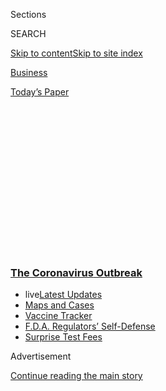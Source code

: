 <div id="app">

<div>

<div>

<div>

<div class="NYTAppHideMasthead css-1q2w90k e1suatyy0">

<div class="section css-ui9rw0 e1suatyy2">

<div class="css-eph4ug er09x8g0">

<div class="css-6n7j50">

</div>

<span class="css-1dv1kvn">Sections</span>

<div class="css-10488qs">

<span class="css-1dv1kvn">SEARCH</span>

</div>

[Skip to content](#site-content)[Skip to site
index](#site-index)

</div>

<div id="masthead-section-label" class="css-1wr3we4 eaxe0e00">

[Business](https://www.nytimes3xbfgragh.onion/section/business)

</div>

<div class="css-10698na e1huz5gh0">

</div>

</div>

<div id="masthead-bar-one" class="section hasLinks css-15hmgas e1csuq9d3">

<div class="css-uqyvli e1csuq9d0">

</div>

<div class="css-1uqjmks e1csuq9d1">

</div>

<div class="css-9e9ivx">

[](https://myaccount.nytimes3xbfgragh.onion/auth/login?response_type=cookie&client_id=vi)

</div>

<div class="css-1bvtpon e1csuq9d2">

[Today’s
Paper](https://www.nytimes3xbfgragh.onion/section/todayspaper)

</div>

</div>

</div>

</div>

<div data-aria-hidden="false">

<div id="site-content" data-role="main">

<div>

<div class="css-1aor85t" style="opacity:0.000000001;z-index:-1;visibility:hidden">

<div class="css-1hqnpie">

<div class="css-epjblv">

<span class="css-17xtcya">[Business](/section/business)</span><span class="css-x15j1o">|</span><span class="css-fwqvlz">Trading
Sportsbooks for Brokerages, Bored Bettors Wager on
Stocks</span>

</div>

<div class="css-k008qs">

<div class="css-1iwv8en">

<span class="css-18z7m18"></span>

<div>

</div>

</div>

<span class="css-1n6z4y">https://nyti.ms/37ENzSV</span>

<div class="css-1705lsu">

<div class="css-4xjgmj">

<div class="css-4skfbu" data-role="toolbar" data-aria-label="Social Media Share buttons, Save button, and Comments Panel with current comment count" data-testid="share-tools">

  - 
  - 
  - 
  - 
    
    <div class="css-6n7j50">
    
    </div>

  - 

</div>

</div>

</div>

</div>

</div>

</div>

<div class="css-13pd83m">

<div class="css-l9svim">

### [<span class="css-pa1jbp"><span class="css-1rxm0ex">The Coronavirus</span><span class="css-1rxm0ex"> Outbreak</span></span>](https://www.nytimes3xbfgragh.onion/news-event/coronavirus?name=styln-coronavirus-markets&region=TOP_BANNER&block=storyline_menu_recirc&action=click&pgtype=Article&impression_id=d268bde0-f52b-11ea-8e9a-cf021cc1e5be&variant=undefined)

  - <span class="css-1qkutce"><span class="css-12clwdu">live</span>[Latest
    Updates](https://www.nytimes3xbfgragh.onion/2020/09/12/world/covid-19-coronavirus.html?name=styln-coronavirus-markets&region=TOP_BANNER&block=storyline_menu_recirc&action=click&pgtype=Article&impression_id=d268bde1-f52b-11ea-8e9a-cf021cc1e5be&variant=undefined)</span>
  - <span class="css-1qkutce">[Maps and
    Cases](https://www.nytimes3xbfgragh.onion/interactive/2020/us/coronavirus-us-cases.html?name=styln-coronavirus-markets&region=TOP_BANNER&block=storyline_menu_recirc&action=click&pgtype=Article&impression_id=d268e4f0-f52b-11ea-8e9a-cf021cc1e5be&variant=undefined)</span>
  - <span class="css-1qkutce">[Vaccine
    Tracker](https://www.nytimes3xbfgragh.onion/interactive/2020/science/coronavirus-vaccine-tracker.html?name=styln-coronavirus-markets&region=TOP_BANNER&block=storyline_menu_recirc&action=click&pgtype=Article&impression_id=d268e4f1-f52b-11ea-8e9a-cf021cc1e5be&variant=undefined)</span>
  - <span class="css-1qkutce">[F.D.A. Regulators’
    Self-Defense](https://www.nytimes3xbfgragh.onion/2020/09/10/us/politics/fda-coronavirus-vaccine.html?name=styln-coronavirus-markets&region=TOP_BANNER&block=storyline_menu_recirc&action=click&pgtype=Article&impression_id=d268e4f2-f52b-11ea-8e9a-cf021cc1e5be&variant=undefined)</span>
  - <span class="css-1qkutce">[Surprise Test
    Fees](https://www.nytimes3xbfgragh.onion/2020/09/09/upshot/coronavirus-surprise-test-fees.html?name=styln-coronavirus-markets&region=TOP_BANNER&block=storyline_menu_recirc&action=click&pgtype=Article&impression_id=d268e4f3-f52b-11ea-8e9a-cf021cc1e5be&variant=undefined)</span>

</div>

</div>

<div id="top-wrapper" class="css-1sy8kpn">

<div id="top-slug" class="css-l9onyx">

Advertisement

</div>

[Continue reading the main
story](#after-top)

<div class="ad top-wrapper" style="text-align:center;height:100%;display:block;min-height:250px">

<div id="top" class="place-ad" data-position="top" data-size-key="top">

</div>

</div>

<div id="after-top">

</div>

</div>

<div>

<div id="sponsor-wrapper" class="css-1hyfx7x">

<div id="sponsor-slug" class="css-19vbshk">

Supported by

</div>

[Continue reading the main
story](#after-sponsor)

<div id="sponsor" class="ad sponsor-wrapper" style="text-align:center;height:100%;display:block">

</div>

<div id="after-sponsor">

</div>

</div>

<div class="css-186x18t">

</div>

<div class="css-1vkm6nb ehdk2mb0">

# Trading Sportsbooks for Brokerages, Bored Bettors Wager on Stocks

</div>

When Russian table tennis or Korean baseball won’t scratch the itch,
some are trying their hand at trading equities. It’s enough to move the
market, analysts say.

<div class="css-79elbk" data-testid="photoviewer-wrapper">

<div class="css-z3e15g" data-testid="photoviewer-wrapper-hidden">

</div>

<div class="css-1a48zt4 ehw59r15" data-testid="photoviewer-children">

![<span class="css-16f3y1r e13ogyst0" data-aria-hidden="true">When the
pandemic shuttered sports, Steven Young switched from online sports
betting to online stock trading. He’s invested about
$2,500.</span><span class="css-cnj6d5 e1z0qqy90" itemprop="copyrightHolder"><span class="css-1ly73wi e1tej78p0">Credit...</span><span><span>Michelle
Gustafson for The New York
Times</span></span></span>](https://static01.graylady3jvrrxbe.onion/images/2020/06/14/business/14virus-gamblers1a/merlin_173508768_89ce7882-2526-45e5-84cc-5b77b99eeb45-articleLarge.jpg?quality=75&auto=webp&disable=upscale)

</div>

</div>

<div class="css-18e8msd">

<div class="css-vp77d3 epjyd6m0">

<div class="css-1baulvz">

By [<span class="css-1baulvz last-byline" itemprop="name">Matt
Phillips</span>](https://www.nytimes3xbfgragh.onion/by/matt-phillips)

</div>

</div>

  - June 14,
    2020

  - 
    
    <div class="css-4xjgmj">
    
    <div class="css-d8bdto" data-role="toolbar" data-aria-label="Social Media Share buttons, Save button, and Comments Panel with current comment count" data-testid="share-tools">
    
      - 
      - 
      - 
      - 
        
        <div class="css-6n7j50">
        
        </div>
    
      - 
    
    </div>
    
    </div>

</div>

</div>

<div class="section meteredContent css-1r7ky0e" name="articleBody" itemprop="articleBody">

<div class="css-1fanzo5 StoryBodyCompanionColumn">

<div class="css-53u6y8">

When he wasn’t coaching sports, he was playing them or watching them.
And if he was watching — well, a little skin in the game always made it
more interesting for Steven Young, a teacher outside Philadelphia. Just
small-dollar bets, mixed in with shuffling the rosters of his fantasy
teams.

But when the coronavirus pandemic hit, all the games he cared about
sputtered to a stop. So he turned to one of the last places in town for
reliable action: the stock market.

Mr. Young withdrew all the money from his sportsbook accounts and
deposited it into Robinhood, the free stock-trading platform. When his
federal stimulus check arrived, he put money from that in, too.

Forced into online lessons when his school district shut its doors, the
health and physical education teacher had everything he needed to get
into the market. “Having the time and the flexibility and the
opportunity — it being as low as it was — I just kind of felt it was a
good time,” he said.

</div>

</div>

<div class="css-1fanzo5 StoryBodyCompanionColumn">

<div class="css-53u6y8">

Mr. Young, 30, has only about $2,500 invested, making him a guppy among
whales. But some Wall Street analysts see people who used to bet on
sports as playing a big role in the market’s recent surge, which has
largely [erased its
losses](https://www.nytimes3xbfgragh.onion/2020/06/08/business/recession-stock-market-coronavirus.html)
for the year.

“There’s zero doubt in my mind that it is a factor,” said Julian
Emanuel, chief equity and derivatives strategist at the brokerage firm
BTIG. “Zero doubt.”

Millions of small-time investors have opened trading accounts in recent
months, a flood of new buyers unlike anything the market had seen in
years, just as lockdown orders halted entire sectors of the economy and
sent unemployment soaring.

It’s not clear how many of the new arrivals are sports bettors, but some
are behaving like aggressive gamblers. There has been a jump in small
bets in the stock options market, where wagers on the direction of share
prices can produce thrilling scores and gut-wrenching losses. And
transactions that make little economic sense, like buying up the nearly
valueless shares of bankrupt companies, are off the
charts.

</div>

</div>

<div class="css-a7yk8a e73j0it0">

<div class="css-1xdhyk6 erfvjey0">

<span class="css-1ly73wi e1tej78p0">Image</span>

<div class="css-zjzyr8">

<div data-testid="lazyimage-container" style="height:257.77777777777777px">

</div>

</div>

</div>

<span class="css-16f3y1r e13ogyst0" data-aria-hidden="true">Mr. Young, a
teacher outside Philadelphia, wearing socks with the Eagles
logo.</span><span class="css-cnj6d5 e1z0qqy90" itemprop="copyrightHolder"><span class="css-1ly73wi e1tej78p0">Credit...</span><span>Michelle
Gustafson for The New York
Times</span></span>

<div class="css-1xdhyk6 erfvjey0">

<span class="css-1ly73wi e1tej78p0">Image</span>

<div class="css-zjzyr8">

<div data-testid="lazyimage-container" style="height:257.77777777777777px">

</div>

</div>

</div>

<span class="css-16f3y1r e13ogyst0" data-aria-hidden="true">The Eagles
fan emptied his sportsbook accounts and deposited the money into
Robinhood.</span><span class="css-cnj6d5 e1z0qqy90" itemprop="copyrightHolder"><span class="css-1ly73wi e1tej78p0">Credit...</span><span>Michelle
Gustafson for The New York Times</span></span>

</div>

<div class="css-1fanzo5 StoryBodyCompanionColumn">

<div class="css-53u6y8">

Even with modest investments, these newcomers can move stock prices,
which are typically set by just a sliver of shareholders. On most days,
the overwhelming majority of stock investors do nothing, while the
buyers and sellers establish the prices. So even a small influx of
hyperactive speculators can have a significant effect.

</div>

</div>

<div class="css-1fanzo5 StoryBodyCompanionColumn">

<div class="css-53u6y8">

“Investors are increasingly asking us about the participation of
individual investors in the shares and options market,” analysts from
Goldman Sachs wrote in a note published late last month. “Our data
suggests that individual investors are indeed a significant proportion
of daily
volume.”

<div id="NYT_MAIN_CONTENT_1_REGION" class="css-9tf9ac">

<div>

<div id="styln-covid-updates-markets" class="section interactive-content interactive-size-medium css-1ftcdic">

<div class="css-17ih8de interactive-body">

<div id="styln-briefing-block">

<div class="briefing-block-header-section">

# [Latest Updates: The Coronavirus Outbreak and the Economy](https://www.nytimes3xbfgragh.onion/live/2020/09/11/business/stock-market-today-coronavirus?action=click&pgtype=Article&state=default&region=MAIN_CONTENT_1&context=storylines_live_updates)

</div>

<div class="briefing-block-lb-items">

<div class="briefing-block-update-time">

[23h
ago](https://www.nytimes3xbfgragh.onion/live/2020/09/11/business/stock-market-today-coronavirus?action=click&pgtype=Article&state=default&region=MAIN_CONTENT_1&context=storylines_live_updates#the-nyse-may-move-its-data-center-out-of-new-jersey-in-response-to-a-proposed-tax)

</div>

<div>

[The N.Y.S.E. may move its data center out of New Jersey in response to
a proposed
tax.](https://www.nytimes3xbfgragh.onion/live/2020/09/11/business/stock-market-today-coronavirus?action=click&pgtype=Article&state=default&region=MAIN_CONTENT_1&context=storylines_live_updates#the-nyse-may-move-its-data-center-out-of-new-jersey-in-response-to-a-proposed-tax)

</div>

<div class="briefing-block-update-time">

[25h
ago](https://www.nytimes3xbfgragh.onion/live/2020/09/11/business/stock-market-today-coronavirus?action=click&pgtype=Article&state=default&region=MAIN_CONTENT_1&context=storylines_live_updates#the-federal-budget-deficit-hit-3-trillion-as-of-august)

</div>

<div>

[The federal budget deficit hit $3 trillion as of
August.](https://www.nytimes3xbfgragh.onion/live/2020/09/11/business/stock-market-today-coronavirus?action=click&pgtype=Article&state=default&region=MAIN_CONTENT_1&context=storylines_live_updates#the-federal-budget-deficit-hit-3-trillion-as-of-august)

</div>

<div class="briefing-block-update-time">

[25h
ago](https://www.nytimes3xbfgragh.onion/live/2020/09/11/business/stock-market-today-coronavirus?action=click&pgtype=Article&state=default&region=MAIN_CONTENT_1&context=storylines_live_updates#warner-bros-pushes-the-release-of-wonder-woman-1984-to-christmas)

</div>

<div>

[Warner Bros. pushes the release of ‘Wonder Woman 1984’ to
Christmas.](https://www.nytimes3xbfgragh.onion/live/2020/09/11/business/stock-market-today-coronavirus?action=click&pgtype=Article&state=default&region=MAIN_CONTENT_1&context=storylines_live_updates#warner-bros-pushes-the-release-of-wonder-woman-1984-to-christmas)

</div>

</div>

<div class="briefing-block-footer">

<div class="briefing-block-footer-meta">

[See more
updates](https://www.nytimes3xbfgragh.onion/live/2020/09/11/business/stock-market-today-coronavirus?action=click&pgtype=Article&state=default&region=MAIN_CONTENT_1&context=storylines_live_updates)

</div>

<div class="briefing-block-briefinglinks">

<span>More live coverage:</span>
[Global](https://www.nytimes3xbfgragh.onion/2020/09/11/world/covid-19-coronavirus.html?action=click&pgtype=Article&state=default&region=MAIN_CONTENT_1&context=storylines_live_updates)

</div>

</div>

</div>

</div>

</div>

</div>

</div>

Jim Bianco, president of Bianco Research, a financial market research
firm, said gamblers were a small but important segment of those new
arrivals, along with video game aficionados.

“Is it as big as what would we refer to as the institutional community?”
Mr. Bianco asked, referring to mutual funds, exchange-traded funds and
professional investors. “Probably not.”

But, he added, “it is big enough to matter.”

Stymied sports bettors are sitting on a substantial amount of money.
Gamblers legally wagered more than $13 billion on sports last year,
according to Eilers & Krejcik Gaming, a research and consulting firm,
and estimates suggest illegal wagering is [10 times that
figure.](https://www.nytimes3xbfgragh.onion/2018/05/14/us/politics/supreme-court-sports-betting-new-jersey.html)
But betting has collapsed since the outbreak shut down the major sports
leagues. Sports betting revenues in March dropped some 60 percent from
February, the firm said. They may have fallen as much as 80 percent more
in April.

“Basically, I needed something to try to gamble on or to try to make
some money on,” said Sean Moore, a 23-year-old aircraft electrician
living in Suisun City, Calif. With an initial investment of about
$1,000, he has experienced all the highs and lows of playing the market
in just a few weeks.

Mr. Moore’s bets on airlines and casino companies surged roughly 60
percent in about a week. “I was telling everybody: ‘You got to do
stocks. Sign up — it’s easy money right now,” he said.

</div>

</div>

<div class="css-1fanzo5 StoryBodyCompanionColumn">

<div class="css-53u6y8">

But then a bet he made on the casino company MGM — premised on the
reopening of Las Vegas after coronavirus restrictions were lifted — went
south.

“It did not go positive like I thought it would,” he said. “I thought
that was going to be huge with them reopening.”

Mr. Moore got into stock trading after watching Dave Portnoy, the
president of the
[raunchy](https://www.nytimes3xbfgragh.onion/2020/05/19/style/call-her-daddy-podcast.html),
[irreverently
juvenile](https://www.nytimes3xbfgragh.onion/2017/10/23/sports/espn-barstool-van-talk.html)
— and [wildly
popular](https://www.nytimes3xbfgragh.onion/2017/11/14/magazine/spurned-by-espn-barstool-sports-is-staying-on-offense.html)
— sports and gambling website Barstool Sports.

When the coronavirus shuttered Barstool’s Manhattan offices, Mr. Portnoy
— who had almost no stock trading experience — reinvented himself as
“Davey Day Trader.” With an initial outlay of $3 million, he started
buying and selling from his apartment and streaming the results to his
loyal readers.

“I have a pretty good feel for when something is entertaining content
for them,” said Mr. Portnoy, whose streaming sessions mix confident
pronouncements with colorful profanity.

It didn’t start out so well: Mr. Portnoy lost more than $1.5 million on
repeated bets that the market would fall. He put in more than $2 million
more and turned into a raging stock market bull, clawing his way back to
positive territory.

The short-term swings make betting on stocks no different from betting
on a game: “Same rush,” he said.

</div>

</div>

<div class="css-79elbk" data-testid="photoviewer-wrapper">

<div class="css-z3e15g" data-testid="photoviewer-wrapper-hidden">

</div>

<div class="css-1a48zt4 ehw59r15" data-testid="photoviewer-children">

![<span class="css-16f3y1r e13ogyst0" data-aria-hidden="true">In an
in-camera double exposure, a scene at the New York Stock Exchange close
to opening-bell time around the start of the
pandemic.</span><span class="css-cnj6d5 e1z0qqy90" itemprop="copyrightHolder"><span class="css-1ly73wi e1tej78p0">Credit...</span><span>Mark
Abramson for The New York
Times</span></span>](https://static01.graylady3jvrrxbe.onion/images/2020/06/14/business/14virus-gamblers/merlin_170244690_1154ce99-2da8-4926-8db7-097d4b12652b-articleLarge.jpg?quality=75&auto=webp&disable=upscale)

</div>

</div>

<div class="css-1fanzo5 StoryBodyCompanionColumn">

<div class="css-53u6y8">

While Mr. Portnoy has been a considerable influence on Mr. Moore, Seth
Serrano was tipped off by someone close to him: his brother. Stocks have
replaced sports as their main topic of conversation. They keep one eye
on market movements, and fire text messages back and forth.

“It’s funny — we talk about it like we talk about the betting,” said Mr.
Serrano, 39, who lives in Edison, N.J.

A modest bettor — only a dollar or two on a game — he keeps a portfolio
worth only about $200. He freely admits he started out with little idea
of what he was doing, but he naturally gravitated to a classic
stock-market strategy: Purchase stocks that have fallen and hope to sell
them on the rebound — “buying the dip” in trader parlance.

“I don’t know what half this stuff is,” Mr. Serrano said as he scrolled
through his portfolio, reviewing holdings that included Ford Motor, some
pharmaceutical shares and a somewhat obscure E.T.F. that tracks the
price of the fertilizer potash.

He also has a stake in a business he knows well: DraftKings, the
gambling service he formerly used. The company went public in April, and
Mr. Serrano figured its shares would spike once games restarted. He
didn’t have to wait that long: DraftKings is up some 245 percent this
year, even without games to wager on.

“Basically I’m, like, gambling on my gambling,” Mr. Serrano said.

The last time Americans showed any serious appetite for stock-market
speculation was the tech-stock frenzy of the late 1990s. Since then,
investors have embraced safer options, like set-it-and-forget-it index
funds based on the premise that trying to beat the market is a waste of
time.

</div>

</div>

<div class="css-1fanzo5 StoryBodyCompanionColumn">

<div class="css-53u6y8">

That started to change in earnest last year when [a brokerage price war
kicked into high
gear](https://www.nytimes3xbfgragh.onion/2019/10/01/your-money/charles-schwab-free-trades.html).
Robinhood, fueled by hundreds of millions of dollars in venture capital,
had long been offering commission-free online trades. Its established
competitors were forced to lower their prices until finally, in October,
the giant brokerages — Charles Schwab, TD Ameritrade, E-Trade, Fidelity
and Vanguard — started eliminating fees, too.

When share prices plummeted in the pandemic, would-be investors rushed
in.

TD Ameritrade reported a record 608,000 new funded accounts during the
first quarter, more than triple last year’s pace. Schwab set a record,
too, with 609,000 — including 280,000 in March alone. E-Trade had
363,000 new accounts, more than double the same period last year and
another record. And in early May, Robinhood said it had added more than
three million accounts [this
year](https://blog.robinhood.com/news/2020/5/4/robinhood-raises-280-million-in-series-f-funding-led-by-sequoia).

There has been a surge in small investors using option trades to make
pure win-or-lose bets on where stock prices will be at a specific time,
said Matt Maley, chief market strategist at Miller Tabak, an asset
management firm.

“That’s another sign that it’s these gamblers,” he said.

Jonny Tran, a lawyer in Fort Collins, Colo., has embraced options and
scored some wins, including a $400 put option — a bet that a share price
will fall — that ballooned into $7,000 after shares of the chip-maker
Broadcom plunged.

“It was just a hunch,” said Mr. Tran, 31, who had tried to scratch his
gambling itch with games overseas, putting money on [South Korean
baseball](https://www.nytimes3xbfgragh.onion/2020/05/07/sports/coronavirus-korea-baseball-opening.html)
and [Russian table
tennis](https://dknation.draftkings.com/2020/3/25/21193214/professional-table-tennis-odds-how-to-watch-how-to-bet-ukraine-tt-cup-russia-setka-cup-ittf).

During [Thursday’s brutal
sell-off](https://www.nytimes3xbfgragh.onion/2020/06/11/business/market-drop-coronavirus.html),
which sent the S\&P 500 down 5.9 percent, Mr. Tran made out just fine,
thanks to put options on Snapchat and the overall index.

“I made like 600 bucks yesterday, which is kind of cool,” he said
Friday. But the sharp pullback got his attention, and he thinks he might
cool it with the bets for a while.

</div>

</div>

<div class="css-1fanzo5 StoryBodyCompanionColumn">

<div class="css-53u6y8">

As of Friday he was out of the market. “I’m going to sit this out for a
little bit,” Mr. Tran said.

The bettors stress that they play the market as entertainment. Many have
401(k) plans filled with the plain-vanilla index funds that are the
bedrock of retirement planning, and they put down only what they’re
willing to lose.

“They’re not expecting to retire off of trading stocks,” said Josh
Brown, chief executive of Ritholtz Wealth Management, who has been
following the growth of retail activity this year. “They’re having fun
and they’re learning the market, and I think it’s great.”

Mr. Young started out buying index funds, but he has grown more
adventurous as he has picked up more knowledge. He’s subscribing to
investing channels on YouTube, and finds himself reading financial news
in Barron’s and The Wall Street Journal.

“It’ll be interesting,” he said, “when sports come back, how invested I
am in sports.”

</div>

</div>

<div>

</div>

</div>

<div>

</div>

<div>

</div>

<div>

</div>

<div>

<div id="bottom-wrapper" class="css-1ede5it">

<div id="bottom-slug" class="css-l9onyx">

Advertisement

</div>

[Continue reading the main
story](#after-bottom)

<div id="bottom" class="ad bottom-wrapper" style="text-align:center;height:100%;display:block;min-height:90px">

</div>

<div id="after-bottom">

</div>

</div>

</div>

</div>

</div>

## Site Index

<div>

</div>

## Site Information Navigation

  - [© <span>2020</span> <span>The New York Times
    Company</span>](https://help.nytimes3xbfgragh.onion/hc/en-us/articles/115014792127-Copyright-notice)

<!-- end list -->

  - [NYTCo](https://www.nytco.com/)
  - [Contact
    Us](https://help.nytimes3xbfgragh.onion/hc/en-us/articles/115015385887-Contact-Us)
  - [Work with us](https://www.nytco.com/careers/)
  - [Advertise](https://nytmediakit.com/)
  - [T Brand Studio](http://www.tbrandstudio.com/)
  - [Your Ad
    Choices](https://www.nytimes3xbfgragh.onion/privacy/cookie-policy#how-do-i-manage-trackers)
  - [Privacy](https://www.nytimes3xbfgragh.onion/privacy)
  - [Terms of
    Service](https://help.nytimes3xbfgragh.onion/hc/en-us/articles/115014893428-Terms-of-service)
  - [Terms of
    Sale](https://help.nytimes3xbfgragh.onion/hc/en-us/articles/115014893968-Terms-of-sale)
  - [Site
    Map](https://spiderbites.nytimes3xbfgragh.onion)
  - [Help](https://help.nytimes3xbfgragh.onion/hc/en-us)
  - [Subscriptions](https://www.nytimes3xbfgragh.onion/subscription?campaignId=37WXW)

</div>

</div>

</div>

</div>
